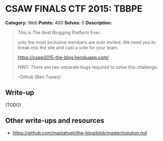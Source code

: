 # CSAW FINALS CTF 2015: TBBPE

**Category:** Web
**Points:** 400
**Solves:** 0
**Description:**

> This is The Best Blogging Platform Ever...
> 
> only the most exclusive members are ever invited. We need you to break into the site and cast a vote for your team.
> 
> <https://csaw2015-the-blog.herokuapp.com/>
> 
> HINT: There are two separate bugs required to solve this challenge.
> 
> -Github (Ben Toews)


## Write-up

(TODO)

## Other write-ups and resources

* <https://github.com/mastahyeti/the-blog/blob/master/solution.md>
